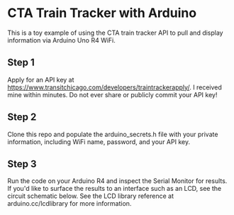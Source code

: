 # CTA Train Tracker with Arduino
This is a toy example of using the CTA train tracker API to pull and display information via Arduino Uno R4 WiFi.

## Step 1
Apply for an API key at https://www.transitchicago.com/developers/traintrackerapply/. I received mine within minutes. Do not ever share or publicly commit your API key!

## Step 2
Clone this repo and populate the arduino_secrets.h file with your private information, including WiFi name, password, and your API key.

## Step 3
Run the code on your Arduino R4 and inspect the Serial Monitor for results. If you'd like to surface the results to an interface such as an LCD, see the circuit schematic below. See the LCD library reference at arduino.cc/lcdlibrary for more information.

